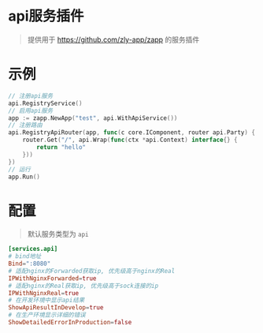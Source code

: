 
# api服务插件

> 提供用于 https://github.com/zly-app/zapp 的服务插件

# 示例

```go
// 注册api服务
api.RegistryService()
// 启用api服务
app := zapp.NewApp("test", api.WithApiService())
// 注册路由
api.RegistryApiRouter(app, func(c core.IComponent, router api.Party) {
    router.Get("/", api.Wrap(func(ctx *api.Context) interface{} {
        return "hello"
    }))
})
// 运行
app.Run()
```

# 配置

> 默认服务类型为 `api`

```toml
[services.api]
# bind地址
Bind=":8080"
# 适配nginx的Forwarded获取ip, 优先级高于nginx的Real
IPWithNginxForwarded=true
# 适配nginx的Real获取ip, 优先级高于sock连接的ip
IPWithNginxReal=true
# 在开发环境中显示api结果
ShowApiResultInDevelop=true
# 在生产环境显示详细的错误
ShowDetailedErrorInProduction=false
```
